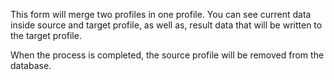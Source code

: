 This form will merge two profiles in one profile. You can see current data
inside source and target profile, as well as, result data that will be
written to the target profile.

When the process is completed, the source profile will be removed from the
database.
